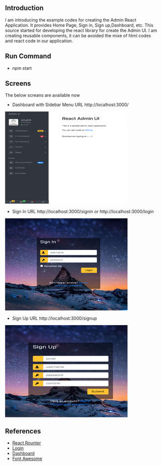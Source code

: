 ## Introduction
I am introducing the example codes for creating the Admin React Application. It provides Home Page, Sign in, Sign up,Dashboard, etc. This source started for developing the react library for create the Admin UI. I am creating reusable components, it can be avoided the mixe of html codes and react code in our application. 

## Run Command

* npm start


## Screens
The below screans are available now
* Dashboard with Sidebar Menu URL http://localhost:3000/
<img src="docs/images/dashboard.png" width="400" height="300">

* Sign In URL http://localhost:3000/signin or http://localhost:3000/login
<img src="docs/images/signin.png" width="400" height="300">

* Sign Up URL http://localhost:3000/signup
<img src="docs/images/signup.png" width="400" height="300">


## References
* [React Rounter](https://codeburst.io/getting-started-with-react-router-5c978f70df91)
* [Login](https://bootsnipp.com/snippets/vl4R7)
* [Dashboard](https://bootsnipp.com/snippets/Q0dAX)
* [Font Awesome](https://stackoverflow.com/questions/21406538/how-to-use-font-awesome-icons-from-node-modules)